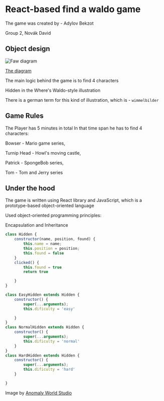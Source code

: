 # React-based find a waldo game

The game was created by - Adylov Bekzot

Group 2, Novák David









## Object design
![Faw diagram](https://i.ibb.co/H7Bvbtr/Fa-W-diagram.png)

[The diagram](https://github.com/TarouShota/wheres-waldo-react/blob/master/wiw.vpp)

The main logic behind the game is to find 4 characters

Hidden in the Where's Waldo-style illustration

There is a german term for this kind of illustration, which is - ```wimmelbilder```

## Game Rules

The Player has 5 minutes in total
In that time span he has to find 4 characters:

Bowser -  Mario game series,

Turnip Head - Howl's moving castle,

Patrick - SpongeBob series,

Tom - Tom and Jerry series



## Under the hood

The game is written using React library and JavaScript, which is a prototype-based object-oriented language

Used object-oriented programming principles:

Encapsulation and Inheritance



```javascript
class Hidden {
    constructor(name, position, found) {
        this.name = name;
        this.position = position;
        this.found = false
    }
    clicked() {
        this.found = true
        return true

    }
}

class EasyHidden extends Hidden {
    constructor() {
        super(...arguments);
        this.dificulty = 'easy'

    }
}
class NormalHidden extends Hidden {
    constructor() {
        super(...arguments);
        this.dificulty = 'normal'
    }
}
class HardHidden extends Hidden {
    constructor() {
        super(...arguments);
        this.dificulty = 'hard'
    }

}
```

Image by [Anomaly World Studio](https://anomaly-world.com/)
